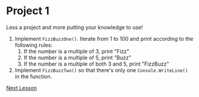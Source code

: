# Project 1

Less a project and more putting your knowledge to use!

1. Implement `FizzBuzzOne()`. Iterate from 1 to 100 and print according to the following rules:
    1. If the number is a multiple of 3, print "Fizz"
    2. If the number is a multiple of 5, print "Buzz"
    3. If the number is a multiple of both 3 and 5, print "FizzBuzz"
2. Implement `FizzBuzzTwo()` so that there's only one `Console.WriteLine()` in the function.

[Next Lesson](7-Classes.md)